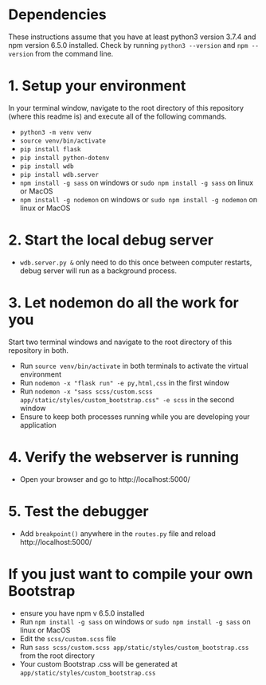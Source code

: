 # Dependencies
These instructions assume that you have at least python3 version 3.7.4 and npm version 6.5.0 installed. Check by running ```python3 --version``` and ```npm --version``` from the command line.

# 1. Setup your environment 
In your terminal window, navigate to the root directory of this repository (where this readme is) and execute all of the following commands.
- ```python3 -m venv venv``` 
- ```source venv/bin/activate``` 
- ```pip install flask``` 
- ```pip install python-dotenv``` 
- ```pip install wdb``` 
- ```pip install wdb.server```
- ```npm install -g sass``` on windows or ```sudo npm install -g sass``` on linux or MacOS
- ```npm install -g nodemon``` on windows or ```sudo npm install -g nodemon``` on linux or MacOS

# 2. Start the local debug server
- ```wdb.server.py &``` only need to do this once between computer restarts, debug server will run as a background process.

# 3. Let nodemon do all the work for you
Start two terminal windows and navigate to the root directory of this repository in both.
- Run ```source venv/bin/activate``` in both terminals to activate the virtual environment
- Run ```nodemon -x "flask run" -e py,html,css``` in the first window
- Run ```nodemon -x "sass scss/custom.scss app/static/styles/custom_bootstrap.css" -e scss``` in the second window
- Ensure to keep both processes running while you are developing your application

# 4. Verify the webserver is running
- Open your browser and go to http://localhost:5000/

# 5. Test the debugger
- Add ```breakpoint()``` anywhere in the ```routes.py``` file and reload http://localhost:5000/

# If you just want to compile your own Bootstrap
- ensure you have npm v 6.5.0 installed
- Run ```npm install -g sass``` on windows or ```sudo npm install -g sass``` on linux or MacOS
- Edit the ```scss/custom.scss``` file
- Run ```sass scss/custom.scss app/static/styles/custom_bootstrap.css``` from the root directory
- Your custom Bootstrap .css will be generated at ```app/static/styles/custom_bootstrap.css```

